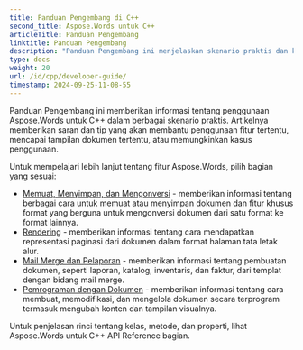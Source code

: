 ```yaml
---
title: Panduan Pengembang di C++
second_title: Aspose.Words untuk C++
articleTitle: Panduan Pengembang
linktitle: Panduan Pengembang
description: "Panduan Pengembang ini menjelaskan skenario praktis dan kiat untuk membantu Anda menggunakan aplikasi tertentu Aspose.Words untuk C++ fitur, mencapai tampilan dokumen tertentu, atau memungkinkan kasus penggunaan."
type: docs
weight: 20
url: /id/cpp/developer-guide/
timestamp: 2024-09-25-11-08-55
---
```


Panduan Pengembang ini memberikan informasi tentang penggunaan Aspose.Words untuk C++ dalam berbagai skenario praktis. Artikelnya memberikan saran dan tip yang akan membantu penggunaan fitur tertentu, mencapai tampilan dokumen tertentu, atau memungkinkan kasus penggunaan.

Untuk mempelajari lebih lanjut tentang fitur Aspose.Words, pilih bagian yang sesuai:

- [Memuat, Menyimpan, dan Mengonversi](/words/cpp/loading-saving-and-converting/) - memberikan informasi tentang berbagai cara untuk memuat atau menyimpan dokumen dan fitur khusus format yang berguna untuk mengonversi dokumen dari satu format ke format lainnya.
- [Rendering](/words/cpp/rendering/) - memberikan informasi tentang cara mendapatkan representasi paginasi dari dokumen dalam format halaman tata letak alur.
- [Mail Merge dan Pelaporan](/words/cpp/mail-merge-and-reporting/) - memberikan informasi tentang pembuatan dokumen, seperti laporan, katalog, inventaris, dan faktur, dari templat dengan bidang mail merge.
- [Pemrograman dengan Dokumen](/words/cpp/programming-with-documents/) - memberikan informasi tentang cara membuat, memodifikasi, dan mengelola dokumen secara terprogram termasuk mengubah konten dan tampilan visualnya.

Untuk penjelasan rinci tentang kelas, metode, dan properti, lihat Aspose.Words untuk C++ API Reference bagian.

